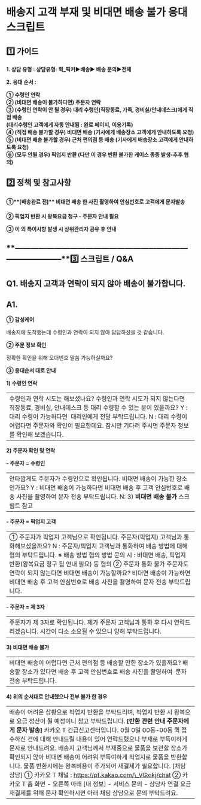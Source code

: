 # 배송지 고객 부재 및 비대면 배송 불가 응대 스크립트

**1️⃣ 가이드**
-----------

**1. 상담 유형 : 상담유형: **퀵\_픽커▶배송▶ 배송 문의▶전체****

**2.** **응대 순서 :**

**① 수령인 연락  
② (비대면 배송이 불가하다면) 주문자 연락  
③ (수령인 연락이 안 될 경우) 대리 수령인(직장동료, 가족, 경비실/안내데스크)에게 직접 배송   
(대리수령인 고객에게 자동 안내됨 : 완료 페이지, 이용기록)  
④ (직접 배송 불가할 경우) 비대면 배송 (기사에게 배송장소 고객에게 안내하도록 요청)  
⑤ (비대면 배송 불가할 경우) 근처 편의점 등 배송 (기사에게 배송장소 고객에게 안내하도록 요청)  
⑥ (모두 안될 경우) 픽업지 반환 (다만 이 경우 반환 불가한 케이스 종종 발생-추후 협의)**

**2️⃣ 정책 및 참고사항**
-----------------

#### **①****[배송완료 전]** 비대면 배송 한 사진 촬영하여 안심번호로 고객에게 문자발송

**② 픽업지 반환 시 왕복요금 청구 - 주문자 안내 필요**

**③ 이 외 특이사항 발생 시 상위관리자 공유 후 안내**

**―****―****―****―****―****―****―****―****―****―****―****―****―****―****―****―****―****―****―****―****―****―****―****―****―****―****―****―****―****3️⃣ 스크립트 / Q&A**
-------------------------------------------------------------------------------------------------------------------------------------------------------------------

**Q1.** **배송지 고객과 연락이 되지 않아 배송이 불가합니다.**
----------------------------------------

**A1.**
-------

**① 감성케어**

배송지에 도착했는데 수령인과 연락이 되지 않아 답답하셨을 것 같습니다.

**② 주문 정보 확인**

정확한 확인을 위해 오더번호 말씀 가능하실까요?

**③ 응대순서 대로 안내**

**1) 수령인 연락**

|  |
| --- |
| 수령인과 연락 시도는 해보셨나요?    수령인과 연락 시도가 되지 않는다면 직장동료, 경비실, 안내데스크 등 대리 수령할 수 있는 분이 있을까요?    Y : 대리 수령이 가능하다면  대리인에게 전달 부탁드립니다.  N : 대리 수령이 어렵다면 주문자와 확인이 필요한데요. 잠시만 기다려 주시면 주문자 정보를 확인해 보겠습니다. |

**2) 주문자 확인 및 연락**

**- 주문자 = 수령인**

|  |
| --- |
| 안타깝게도 주문자가 수령인으로 확인됩니다.    비대면 배송이 가능한 장소인가요?    Y : 비대면 배송이 가능하다면 비대면 배송 후 고객 안심번호로 배송 사진을 촬영하여 문자 전송 부탁드립니다.  N: 3) **비대면 배송 불가** 스크립트 참고 |

**- 주문자 = 픽업지 고객**

|  |
| --- |
| ① 주문자가 픽업지 고객님으로 확인됩니다.  주문자(픽업지) 고객님과 통화해보셨을까요?    N : 주문자/픽업지 고객님과 통화하여 배송 방법에 대해 협의 부탁드립니다.  ※ 배송 방법 협의 방법 문의 시 : 비대면 배송, 픽업지 반환(왕복요금 청구 됨 안내 필요) 등 협의    ② 주문자 통화 불가  주문자도 연락이 되지 않는다면 비대면 배송이 가능할까요?    비대면 배송이 가능하면 비대면 배송 후 고객 안심번호로 배송 사진을 촬영하여 문자 전송 부탁드립니다. |

**- 주문자 = 제 3자**

|  |
| --- |
| 주문자가 제 3자로 확인됩니다. 제가 주문자 고객님과 통화 후 다시 연락드리겠습니다.  시간이 다소 소요될 수 있으니 양해 부탁드립니다. |

**3) 비대면 배송 불가**

|  |
| --- |
| 비대면 배송이 어렵다면 근처 편의점 등 배송할 만한 장소가 있을까요?  배송할 장소가 있다면 배송 후 고객 안심번호로 배송 사진을 촬영하여  문자 전송 부탁드립니다. |

**4) 위의 순서대로 안내했으나 전부 불가 한 경우**

|  |
| --- |
| 배송이 어려운 상황으로 픽업지 반환을 부탁드리며,  픽업지 반환 시 왕복으로 요금 정산이 될 예정이니 참고 부탁드립니다.    **[반환 관련 안내 주문자에게 문자 발송]**  카카오 T 긴급신고센터입니다.  0월 0일 00동-00동 퀵 접수하신 건에 대해 안내드릴 내용이 있어 연락드렸으나 부재로 부득이하게 문자로 안내드려요.    배송지 고객님께서 부재중으로 물품을 보관할 장소가 확인되지 않아 비대면 배송이 어려워 부득이하게 픽업지로 물품을 반환합니다.    물품 반환시에는 왕복비용이 추가되어 재결제가 필요합니다.    [채팅 상담] ① 카카오 T 채널 : https://pf.kakao.com/\_VGxikj/chat ② 카카오 T 홈 화면 - 오른쪽 아래 [내 정보] - 서비스 문의 - 상담사 연결  요금 재결제를 위해 문자 확인하시면 아래 채팅 상담으로 문의 부탁드려요. |